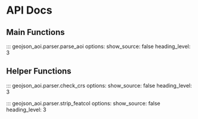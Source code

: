 # API Docs

## Main Functions

::: geojson_aoi.parser.parse_aoi
options:
show_source: false
heading_level: 3

## Helper Functions

::: geojson_aoi.parser.check_crs
options:
show_source: false
heading_level: 3

::: geojson_aoi.parser.strip_featcol
options:
show_source: false
heading_level: 3
